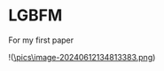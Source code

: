 # LGBFM
For my first paper

 !([\pics\image-20240612134813383.png](https://github.com/csustYyh/LGBFM/blob/main/pics/image-20240612134813383.png)) 
